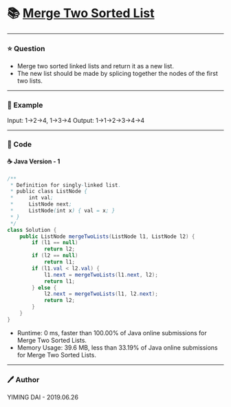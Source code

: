 # :books: [Merge Two Sorted List](https://leetcode.com/problems/merge-two-sorted-lists/)

---

### :star: Question
- Merge two sorted linked lists and return it as a new list.
- The new list should be made by splicing together the nodes of the first two lists.

---

### :car: Example
Input: 1->2->4, 1->3->4
Output: 1->1->2->3->4->4

---

### :hammer: Code
#### :coffee: Java Version - 1
```java
/**
 * Definition for singly-linked list.
 * public class ListNode {
 *     int val;
 *     ListNode next;
 *     ListNode(int x) { val = x; }
 * }
 */
class Solution {
    public ListNode mergeTwoLists(ListNode l1, ListNode l2) {
        if (l1 == null)
            return l2;
        if (l2 == null)
            return l1;
        if (l1.val < l2.val) {
            l1.next = mergeTwoLists(l1.next, l2);
            return l1;
        } else {
            l2.next = mergeTwoLists(l1, l2.next);
            return l2;
        }
    }
}
```
- Runtime: 0 ms, faster than 100.00% of Java online submissions for Merge Two Sorted Lists.
- Memory Usage: 39.6 MB, less than 33.19% of Java online submissions for Merge Two Sorted Lists.

---

### :pen: Author
YIMING DAI - 2019.06.26
